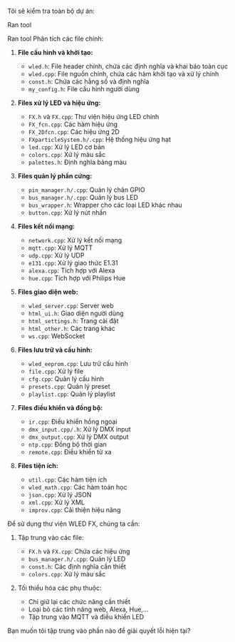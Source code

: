 Tôi sẽ kiểm tra toàn bộ dự án:

Ran tool

Ran tool
Phân tích các file chính:

1. **File cấu hình và khởi tạo:**
   - `wled.h`: File header chính, chứa các định nghĩa và khai báo toàn cục
   - `wled.cpp`: File nguồn chính, chứa các hàm khởi tạo và xử lý chính
   - `const.h`: Chứa các hằng số và định nghĩa
   - `my_config.h`: File cấu hình người dùng

2. **Files xử lý LED và hiệu ứng:**
   - `FX.h` và `FX.cpp`: Thư viện hiệu ứng LED chính
   - `FX_fcn.cpp`: Các hàm hiệu ứng
   - `FX_2Dfcn.cpp`: Các hiệu ứng 2D
   - `FXparticleSystem.h/.cpp`: Hệ thống hiệu ứng hạt
   - `led.cpp`: Xử lý LED cơ bản
   - `colors.cpp`: Xử lý màu sắc
   - `palettes.h`: Định nghĩa bảng màu

3. **Files quản lý phần cứng:**
   - `pin_manager.h/.cpp`: Quản lý chân GPIO
   - `bus_manager.h/.cpp`: Quản lý bus LED
   - `bus_wrapper.h`: Wrapper cho các loại LED khác nhau
   - `button.cpp`: Xử lý nút nhấn

4. **Files kết nối mạng:**
   - `network.cpp`: Xử lý kết nối mạng
   - `mqtt.cpp`: Xử lý MQTT
   - `udp.cpp`: Xử lý UDP
   - `e131.cpp`: Xử lý giao thức E1.31
   - `alexa.cpp`: Tích hợp với Alexa
   - `hue.cpp`: Tích hợp với Philips Hue

5. **Files giao diện web:**
   - `wled_server.cpp`: Server web
   - `html_ui.h`: Giao diện người dùng
   - `html_settings.h`: Trang cài đặt
   - `html_other.h`: Các trang khác
   - `ws.cpp`: WebSocket

6. **Files lưu trữ và cấu hình:**
   - `wled_eeprom.cpp`: Lưu trữ cấu hình
   - `file.cpp`: Xử lý file
   - `cfg.cpp`: Quản lý cấu hình
   - `presets.cpp`: Quản lý preset
   - `playlist.cpp`: Quản lý playlist

7. **Files điều khiển và đồng bộ:**
   - `ir.cpp`: Điều khiển hồng ngoại
   - `dmx_input.cpp/.h`: Xử lý DMX input
   - `dmx_output.cpp`: Xử lý DMX output
   - `ntp.cpp`: Đồng bộ thời gian
   - `remote.cpp`: Điều khiển từ xa

8. **Files tiện ích:**
   - `util.cpp`: Các hàm tiện ích
   - `wled_math.cpp`: Các hàm toán học
   - `json.cpp`: Xử lý JSON
   - `xml.cpp`: Xử lý XML
   - `improv.cpp`: Cải thiện hiệu năng

Để sử dụng thư viện WLED FX, chúng ta cần:

1. Tập trung vào các file:
   - `FX.h` và `FX.cpp`: Chứa các hiệu ứng
   - `bus_manager.h/.cpp`: Quản lý LED
   - `const.h`: Các định nghĩa cần thiết
   - `colors.cpp`: Xử lý màu sắc

2. Tối thiểu hóa các phụ thuộc:
   - Chỉ giữ lại các chức năng cần thiết
   - Loại bỏ các tính năng web, Alexa, Hue,...
   - Tập trung vào MQTT và điều khiển LED

Bạn muốn tôi tập trung vào phần nào để giải quyết lỗi hiện tại?
